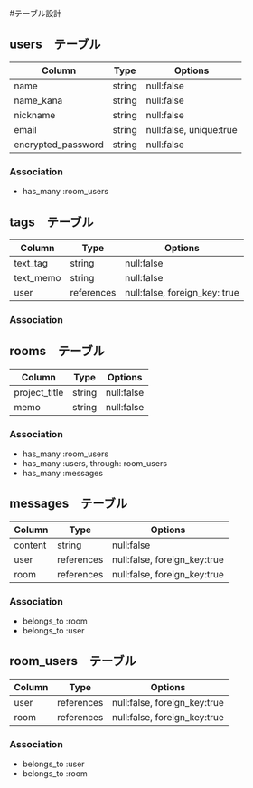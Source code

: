 #テーブル設計
<!-- ユーザー登録　-->
## users　テーブル

| Column             | Type   | Options                 |
| ------------------ | ------ | ------------------------|
| name               | string | null:false              |
| name_kana          | string | null:false              |
| nickname           | string | null:false              |
| email              | string | null:false, unique:true |
| encrypted_password | string | null:false              |

### Association

- has_many :room_users

<!-- タグ付け機能 -->
## tags　テーブル

| Column             | Type        | Options                      |
| ------------------ | ---------- | ------------------------------|
| text_tag           | string     | null:false                    |
| text_memo          | string     | null:false                    |
| user               | references | null:false, foreign_key: true |
### Association


<!-- 案件チャット機能 -->
## rooms　テーブル

| Column             | Type   | Options                 |
| ------------------ | ------ | ------------------------|
| project_title      | string | null:false              |
| memo               | string | null:false              |

### Association

- has_many :room_users
- has_many :users, through: room_users
- has_many :messages

## messages　テーブル

| Column              | Type       | Options                                   |
| ------------------- | ---------- | ------------------------------------------|
| content             | string     | null:false                                |
| user                | references | null:false, foreign_key:true              |
| room                | references | null:false, foreign_key:true              |

### Association

- belongs_to :room
- belongs_to :user

## room_users　テーブル

| Column                      | Type       | Options                                   |
| --------------------------- | ---------- | ------------------------------------------|
| user                        | references | null:false, foreign_key:true              |
| room                        | references | null:false, foreign_key:true              |

### Association

- belongs_to :user
- belongs_to :room

